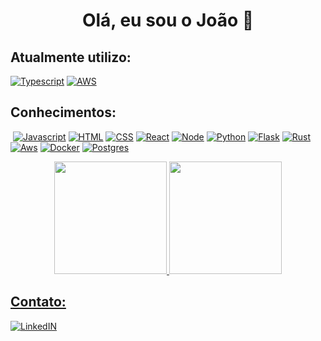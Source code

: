 <h1 align='center'>Olá, eu sou o João 👋</h1>

## Atualmente utilizo:

[![Typescript](https://img.shields.io/badge/TypeScript-007ACC?style=for-the-badge&logo=typescript&logoColor=white)](https://github.com/Zapodask)
[![AWS](https://img.shields.io/badge/Amazon_AWS-232F3E?style=for-the-badge&logo=amazon-aws&logoColor=white)](https://github.com/Zapodask)

## Conhecimentos:

[![]()](https://github.com/Zapodask)
[![Javascript](https://img.shields.io/badge/JavaScript-323330?style=for-the-badge&logo=javascript&logoColor=F7DF1E)](https://github.com/Zapodask)
[![HTML](https://img.shields.io/badge/HTML5-E34F26?style=for-the-badge&logo=html5&logoColor=white)](https://github.com/Zapodask)
[![CSS](https://img.shields.io/badge/CSS3-1572B6?style=for-the-badge&logo=css3&logoColor=white)](https://github.com/Zapodask)
[![React](https://img.shields.io/badge/React-20232A?style=for-the-badge&logo=react&logoColor=61DAFB)](https://github.com/Zapodask)
[![Node](https://img.shields.io/badge/Node.js-43853D?style=for-the-badge&logo=node.js&logoColor=white)](https://github.com/Zapodask)
[![Python](https://img.shields.io/badge/Python-14354C?style=for-the-badge&logo=python&logoColor=white)](https://github.com/Zapodask)
[![Flask](https://img.shields.io/badge/Flask-000000?style=for-the-badge&logo=flask&logoColor=white)](https://github.com/Zapodask)
[![Rust](https://img.shields.io/badge/Rust-000000?style=for-the-badge&logo=rust&logoColor=white)](https://github.com/Zapodask)
[![Aws](https://img.shields.io/badge/Amazon_AWS-232F3E?style=for-the-badge&logo=amazon-aws&logoColor=white)](https://github.com/Zapodask)
[![Docker](https://img.shields.io/badge/Docker-2496ED?style=for-the-badge&logo=docker&logoColor=white)](https://github.com/Zapodask)
[![Postgres](https://img.shields.io/badge/PostgreSQL-316192?style=for-the-badge&logo=postgresql&logoColor=white)](https://github.com/Zapodask)

<div align="center">
  <a href="https://github.com/Zapodask">
  <img height="180em" src="https://github-readme-stats.vercel.app/api?username=Zapodask&show_icons=true&theme=dracula&include_all_commits=true&count_private=true"/>
  <img height="180em" src="https://github-readme-stats.vercel.app/api/top-langs/?username=Zapodask&layout=compact&langs_count=7&theme=dracula"/>
</div>

## Contato:

[![LinkedIN](https://img.shields.io/badge/LinkedIn-0077B5?style=for-the-badge&logo=linkedin&logoColor=white)](https://www.linkedin.com/in/joaopedroemerim/)
